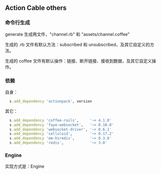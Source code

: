 ## Action Cable others

### 命令行生成

generate 生成两文件，"channel.rb" 和 "assets/channel.coffee"

生成的 .rb 文件有默认方法：subscribed 和 unsubscribed，及其它自定义的方法。

生成的 coffee 文件有默认操作：链接、断开链接、接收到数据，及其它自定义操作。

### 依赖

自身：

```ruby
  s.add_dependency 'actionpack', version
```

其它：

```ruby
  s.add_dependency 'coffee-rails',     '~> 4.1.0'
  s.add_dependency 'faye-websocket',   '~> 0.10.0'
  s.add_dependency 'websocket-driver', '~> 0.6.1'
  s.add_dependency 'celluloid',        '~> 0.17.2'
  s.add_dependency 'em-hiredis',       '~> 0.3.0'
  s.add_dependency 'redis',            '~> 3.0'
```

### Engine

实现方式是：Engine

